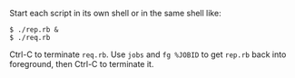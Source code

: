 Start each script in its own shell or in the same shell like:

```
$ ./rep.rb &
$ ./req.rb
```

Ctrl-C to terminate `req.rb`.
Use `jobs` and `fg %JOBID` to get `rep.rb` back into foreground, then Ctrl-C to terminate it.
